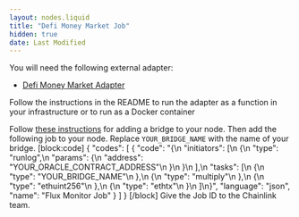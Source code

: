 ```yaml
---
layout: nodes.liquid
title: "Defi Money Market Job"
hidden: true
date: Last Modified
---
```

You will need the following external adapter:
- <a href="https://github.com/smartcontractkit/defi-money-market-adapter" target="_blank">Defi Money Market Adapter</a>

Follow the instructions in the README to run the adapter as a function in your infrastructure or to run as a Docker container

Follow [these instructions](../node-operators) for adding a bridge to your node. Then add the following job to your node. Replace `YOUR_BRIDGE_NAME` with the name of your bridge.
[block:code]
{
  "codes": [
    {
      "code": "{\n  \"initiators\": [\n    {\n      \"type\": \"runlog\",\n      \"params\": {\n        \"address\": \"YOUR_ORACLE_CONTRACT_ADDRESS\"\n      }\n    }\n  ],\n  \"tasks\": [\n    {\n      \"type\": \"YOUR_BRIDGE_NAME\"\n    },\n    {\n      \"type\": \"multiply\"\n    },\n    {\n      \"type\": \"ethuint256\"\n    },\n    {\n      \"type\": \"ethtx\"\n    }\n  ]\n}",
      "language": "json",
      "name": "Flux Monitor Job"
    }
  ]
}
[/block]
Give the Job ID to the Chainlink team.